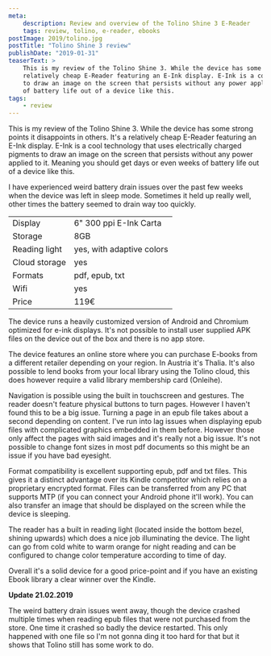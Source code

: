 ```yaml
---
meta:
    description: Review and overview of the Tolino Shine 3 E-Reader
    tags: review, tolino, e-reader, ebooks
postImage: 2019/tolino.jpg 
postTitle: "Tolino Shine 3 review"
publishDate: "2019-01-31"
teaserText: >
    This is my review of the Tolino Shine 3. While the device has some strong points it disappoints in others. It's a
    relatively cheap E-Reader featuring an E-Ink display. E-Ink is a cool technology that uses electrically charged pigments
    to draw an image on the screen that persists without any power applied to it. Meaning you should get days or even weeks
    of battery life out of a device like this.
tags:
    - review
---
```


This is my review of the Tolino Shine 3. While the device has some strong points it disappoints in others. It's a
relatively cheap E-Reader featuring an E-Ink display. E-Ink is a cool technology that uses electrically charged pigments
to draw an image on the screen that persists without any power applied to it. Meaning you should get days or even weeks
of battery life out of a device like this.

I have experienced weird battery drain issues over the past few weeks when the device was left in sleep mode. Sometimes
it held up really well, other times the battery seemed to drain way too quickly.

<table>
    <tbody>
        <tr>
            <td>Display</td>
            <td>6" 300 ppi E-Ink Carta</td>
        </tr>
        <tr>
            <td>Storage</td>
            <td>8GB</td>
        </tr>
        <tr>
            <td>Reading light</td>
            <td>yes, with adaptive colors</td>
        </tr>
        <tr>
            <td>Cloud storage</td>
            <td>yes</td>
        </tr>
        <tr>
            <td>Formats</td>
            <td>pdf, epub, txt</td>
        </tr>
        <tr>
            <td>Wifi</td>
            <td>yes</td>
        </tr>
        <tr>
            <td>Price</td>
            <td>119€</td>
        </tr>
    </tbody>
</table>

The device runs a heavily customized version of Android and Chromium optimized for e-ink displays. It's not possible to
install user supplied APK files on the device out of the box and there is no app store.

The device features an online store where you can purchase E-books from a different retailer depending on your region.
In Austria it's Thalia. It's also possible to lend books from your local library using the Tolino cloud, this does
however require a valid library membership card (Onleihe).

Navigation is possible using the built in touchscreen and gestures. The reader doesn't feature physical buttons to turn
pages. However I haven't found this to be a big issue. Turning a page in an epub file takes about a second depending on
content. I've run into lag issues when displaying epub files with complicated graphics embedded in them before. However
those only affect the pages with said images and it's really not a big issue. It's not possible to change font sizes in
most pdf documents so this might be an issue if you have bad eyesight.

Format compatibility is excellent supporting epub, pdf and txt files. This gives it a distinct advantage over its Kindle
competitor which relies on a proprietary encrypted format. Files can be transferred from any PC that supports MTP (if
you can connect your Android phone it'll work). You can also transfer an image that should be displayed on the screen
while the device is sleeping.

The reader has a built in reading light (located inside the bottom bezel, shining upwards) which does a nice job
illuminating the device. The light can go from cold white to warm orange for night reading and can be configured to
change color temperature according to time of day.

Overall it's a solid device for a good price-point and if you have an existing Ebook library a clear winner over the
Kindle.

**Update 21.02.2019**

The weird battery drain issues went away, though the device crashed multiple times when reading epub files that were not
purchased from the store. One time it crashed so badly the device restarted. This only happened with one file so I'm not
gonna ding it too hard for that but it shows that Tolino still has some work to do.
